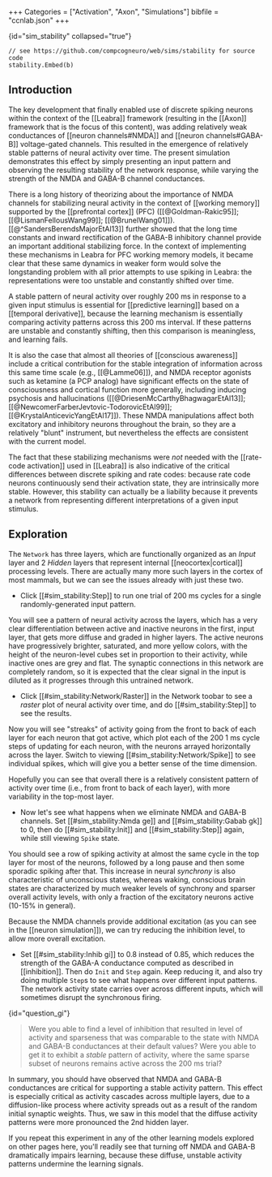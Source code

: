 +++
Categories = ["Activation", "Axon", "Simulations"]
bibfile = "ccnlab.json"
+++

{id="sim_stability" collapsed="true"}
```Goal
// see https://github.com/compcogneuro/web/sims/stability for source code
stability.Embed(b)
```

<div>

## Introduction

The key development that finally enabled use of discrete spiking neurons within the context of the [[Leabra]] framework (resulting in the [[Axon]] framework that is the focus of this content), was adding relatively weak conductances of [[neuron channels#NMDA]] and [[neuron channels#GABA-B]] voltage-gated channels. This resulted in the emergence of relatively stable patterns of neural activity over time. The present simulation demonstrates this effect by simply presenting an input pattern and observing the resulting stability of the network response, while varying the strength of the NMDA and GABA-B channel conductances.

There is a long history of theorizing about the importance of NMDA channels for stabilizing neural activity in the context of [[working memory]] supported by the [[prefrontal cortex]] (PFC) ([[@Goldman-Rakic95]]; [[@LismanFellousWang99]]; [[@BrunelWang01]]). [[@^SandersBerendsMajorEtAl13]] further showed that the long time constants and inward rectification of the GABA-B inhibitory channel provide an important additional stabilizing force. In the context of implementing these mechanisms in Leabra for PFC working memory models, it became clear that these same dynamics in weaker form would solve the longstanding problem with all prior attempts to use spiking in Leabra: the representations were too unstable and constantly shifted over time.

A stable pattern of neural activity over roughly 200 ms in response to a given input stimulus is essential for [[predictive learning]] based on a [[temporal derivative]], because the learning mechanism is essentially comparing activity patterns across this 200 ms interval. If these patterns are unstable and constantly shifting, then this comparison is meaningless, and learning fails.

It is also the case that almost all theories of [[conscious awareness]] include a critical contribution for the stable integration of information across this same time scale (e.g., [[@Lamme06]]), and NMDA receptor agonists such as ketamine (a PCP analog) have significant effects on the state of consciousness and cortical function more generally, including inducing psychosis and hallucinations ([[@DriesenMcCarthyBhagwagarEtAl13]]; [[@NewcomerFarberJevtovic-TodorovicEtAl99]]; [[@KrystalAnticevicYangEtAl17]]). These NMDA manipulations affect both excitatory and inhibitory neurons throughout the brain, so they are a relatively "blunt" instrument, but nevertheless the effects are consistent with the current model.

The fact that these stabilizing mechanisms were _not_ needed with the [[rate-code activation]] used in [[Leabra]] is also indicative of the critical differences between discrete spiking and rate codes: because rate code neurons continuously send their activation state, they are intrinsically more stable. However, this stability can actually be a liability because it prevents a network from representing different interpretations of a given input stimulus.

## Exploration

The `Network` has three layers, which are functionally organized as an _Input_ layer and 2 _Hidden_ layers that represent internal [[neocortex|cortical]] processing levels. There are actually many more such layers in the cortex of most mammals, but we can see the issues already with just these two.

* Click [[#sim_stability:Step]] to run one trial of 200 ms cycles for a single randomly-generated input pattern. 

You will see a pattern of neural activity across the layers, which has a very clear differentiation between active and inactive neurons in the first, input layer, that gets more diffuse and graded in higher layers. The active neurons have progressively brighter, saturated, and more yellow colors, with the height of the neuron-level cubes set in proportion to their activity, while inactive ones are grey and flat. The synaptic connections in this network are completely random, so it is expected that the clear signal in the input is diluted as it progresses through this untrained network.

* Click [[#sim_stability:Network/Raster]] in the Network toobar to see a _raster_ plot of neural activity over time, and do [[#sim_stability:Step]]  to see the results.

Now you will see "streaks" of activity going from the front to back of each layer for each neuron that got active, which plot each of the 200 1 ms cycle steps of updating for each neuron, with the neurons arrayed horizontally across the layer. Switch to viewing [[#sim_stability:Network/Spike]] to see individual spikes, which will give you a better sense of the time dimension.

Hopefully you can see that overall there is a relatively consistent pattern of activity over time (i.e., from front to back of each layer), with more variability in the top-most layer.

* Now let's see what happens when we eliminate NMDA and GABA-B channels. Set [[#sim_stability:Nmda ge]] and [[#sim_stability:Gabab gk]] to 0, then do [[#sim_stability:Init]] and [[#sim_stability:Step]] again, while still viewing `Spike` state.

You should see a row of spiking activity at almost the same cycle in the top layer for most of the neurons, followed by a long pause and then some sporadic spiking after that. This increase in neural _synchrony_ is also characteristic of unconscious states, whereas waking, conscious brain states are characterized by much weaker levels of synchrony and sparser overall activity levels, with only a fraction of the excitatory neurons active (10-15% in general).

Because the NMDA channels provide additional excitation (as you can see in the [[neuron simulation]]), we can try reducing the inhibition level, to allow more overall excitation.

* Set [[#sim_stability:Inhib gi]] to 0.8 instead of 0.85, which reduces the strength of the GABA-A conductance computed as described in [[inhibition]]. Then do `Init` and `Step` again. Keep reducing it, and also try doing multiple `Step`s to see what happens over different input patterns. The network activity state carries over across different inputs, which will sometimes disrupt the synchronous firing.

{id="question_gi"}
> Were you able to find a level of inhibition that resulted in level of activity and sparseness that was comparable to the state with NMDA and GABA-B conductances at their default values? Were you able to get it to exhibit a _stable_ pattern of activity, where the same sparse subset of neurons remains active across the 200 ms trial?

In summary, you should have observed that NMDA and GABA-B conductances are critical for supporting a stable activity pattern. This effect is especially critical as activity cascades across multiple layers, due to a diffusion-like process where activity spreads out as a result of the random initial synaptic weights. Thus, we saw in this model that the diffuse activity patterns were more pronounced the 2nd hidden layer.

If you repeat this experiment in any of the other learning models explored on other pages here, you'll readily see that turning off NMDA and GABA-B dramatically impairs learning, because these diffuse, unstable activity patterns undermine the learning signals.

</div>

